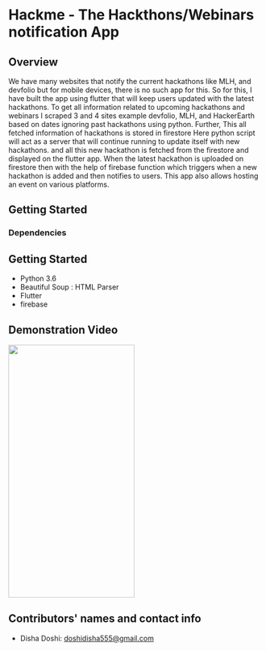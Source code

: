 # Hackme - The Hackthons/Webinars notification App

## Overview

We have many websites that notify the current hackathons like MLH, and devfolio but for mobile devices, there is no such app for this. So for this, I have built the app using flutter that will keep users updated with the latest hackathons. To get all information related to upcoming hackathons and webinars I scraped 3 and 4 sites example devfolio, MLH, and HackerEarth based on dates ignoring past hackathons using python. Further, This all fetched information of hackathons is stored in firestore 
Here python script will act as a server that will continue running to update itself with new hackathons. and all this new hackathon is fetched from the firestore and displayed on the flutter app. When the latest hackathon is uploaded on firestore then with the help of firebase function which triggers when a new hackathon is added and then notifies to users.
This app also allows hosting an event on various platforms.
## Getting Started

### Dependencies
## Getting Started

* Python 3.6
* Beautiful Soup : HTML Parser
* Flutter
* firebase

## Demonstration Video
<img src="https://github.com/disha2000/HackMe-The-Hackthons-Webinar-notification-App/blob/master/demo/demogif.gif" width="250" height="500" />


## Contributors' names and contact info
* Disha Doshi:&nbsp;doshidisha555@gmail.com
